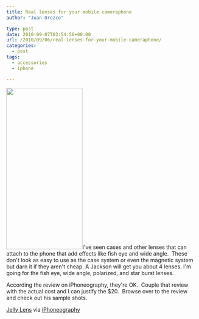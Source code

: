 ```yaml
---
title: Real lenses for your mobile cameraphone
author: "Juan Orozco" 

type: post
date: 2010-09-07T03:54:56+00:00
url: /2010/09/06/real-lenses-for-your-mobile-cameraphone/
categories:
  - post
tags:
  - accessories
  - iphone

---
```

<img class="alignleft size-full wp-image-2279" src="http://juanthedesigner.files.wordpress.com/2010/09/2_1-wide_angle.jpg?resize=200%2C423" alt="" width="200" height="423" data-recalc-dims="1" />I've seen cases and other lenses that can attach to the phone that add effects like fish eye and wide angle.  These don't look as easy to use as the case system or even the magnetic system but darn it if they aren't cheap. A Jackson will get you about 4 lenses. I'm going for the fish eye, wide angle, polarized, and star burst lenses.

According the review on iPhoneography, they're OK.  Couple that review with the actual cost and I can justify the $20.  Browse over to the review and check out his sample shots.

[Jelly Lens][1] via [iPhoneography][2]

 [1]: http://www.jelly-lens.com/index_main.php
 [2]: http://www.iphoneography.com/journal/2010/8/31/shoot-ultra-wide-angle-with-a-jelly-fisheye-lens.html